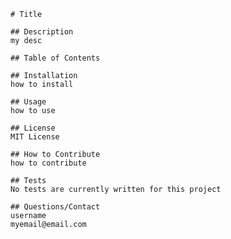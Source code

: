 
    # Title

    ## Description
    my desc

    ## Table of Contents

    ## Installation
    how to install

    ## Usage
    how to use

    ## License
    MIT License

    ## How to Contribute
    how to contribute

    ## Tests
    No tests are currently written for this project

    ## Questions/Contact
    username
    myemail@email.com

